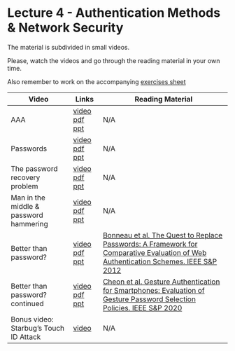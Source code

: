 # Lecture 4 - Authentication Methods & Network Security

The material is subdivided in small videos.

Please, watch the videos and go through the reading material in your own time.

Also remember to work on the accompanying [exercises sheet](../exercises/EXERCISES4.html)

| Video                   | Links                     |        Reading Material                                                                                                                                                                                      |
|-------------------------|---------------------------|----------------------------------------------------------------------------------------------------------------------------------------------------------------------------------------------|
| AAA | [video]() [pdf]() [ppt]() | N/A |
| Passwords | [video]() [pdf]() [ppt]() | N/A |
| The password recovery problem | [video]() [pdf]() [ppt]() | N/A |
| Man in the middle & password hammering | [video]() [pdf]() [ppt]() | N/A |
| Better than password? | [video]() [pdf]() [ppt]() | [Bonneau et al. The Quest to Replace Passwords: A Framework for Comparative Evaluation of Web Authentication Schemes. IEEE S&P 2012](../materials/lecture4/2012-sp.pdf) |
| Better than password? continued | [video]() [pdf]() [ppt]() | [ Cheon et al. Gesture Authentication for Smartphones: Evaluation of Gesture Password Selection Policies. IEEE S&P 2020](../materials/lecture4/2020-sp.pdf) |
| Bonus video: Starbug’s Touch ID Attack | [video](https://vimeo.com/75324765) | N/A |
